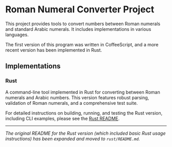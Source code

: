 # Roman Numeral Converter Project

This project provides tools to convert numbers between Roman numerals and standard Arabic numerals. It includes implementations in various languages.

The first version of this program was written in CoffeeScript, and a more recent version has been implemented in Rust.

## Implementations

### Rust

A command-line tool implemented in Rust for converting between Roman numerals and Arabic numbers. This version features robust parsing, validation of Roman numerals, and a comprehensive test suite.

For detailed instructions on building, running, and testing the Rust version, including CLI examples, please see the [Rust README](rust/README.md).

---

*The original README for the Rust version (which included basic Rust usage instructions) has been expanded and moved to `rust/README.md`.*
